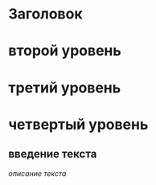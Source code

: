 # Заголовок

# второй уровень

# третий уровень

# четвертый уровень

## введение текста

*описание текста*

